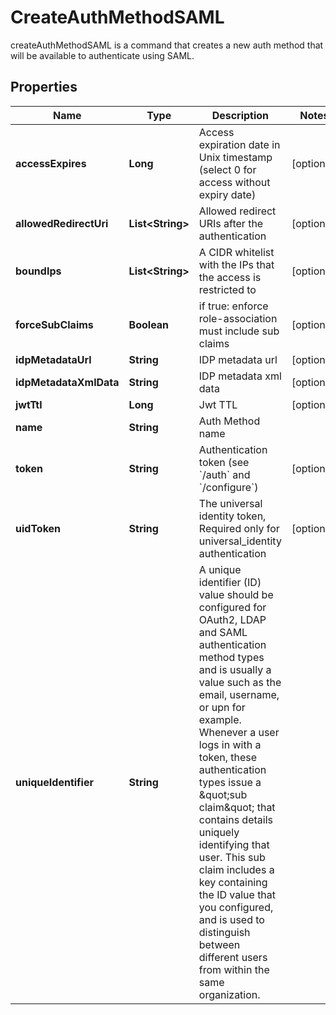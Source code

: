 

# CreateAuthMethodSAML

createAuthMethodSAML is a command that creates a new auth method that will be available to authenticate using SAML.
## Properties

Name | Type | Description | Notes
------------ | ------------- | ------------- | -------------
**accessExpires** | **Long** | Access expiration date in Unix timestamp (select 0 for access without expiry date) |  [optional]
**allowedRedirectUri** | **List&lt;String&gt;** | Allowed redirect URIs after the authentication |  [optional]
**boundIps** | **List&lt;String&gt;** | A CIDR whitelist with the IPs that the access is restricted to |  [optional]
**forceSubClaims** | **Boolean** | if true: enforce role-association must include sub claims |  [optional]
**idpMetadataUrl** | **String** | IDP metadata url |  [optional]
**idpMetadataXmlData** | **String** | IDP metadata xml data |  [optional]
**jwtTtl** | **Long** | Jwt TTL |  [optional]
**name** | **String** | Auth Method name | 
**token** | **String** | Authentication token (see &#x60;/auth&#x60; and &#x60;/configure&#x60;) |  [optional]
**uidToken** | **String** | The universal identity token, Required only for universal_identity authentication |  [optional]
**uniqueIdentifier** | **String** | A unique identifier (ID) value should be configured for OAuth2, LDAP and SAML authentication method types and is usually a value such as the email, username, or upn for example. Whenever a user logs in with a token, these authentication types issue a \&quot;sub claim\&quot; that contains details uniquely identifying that user. This sub claim includes a key containing the ID value that you configured, and is used to distinguish between different users from within the same organization. | 




